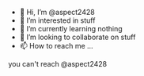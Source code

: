 - 👋 Hi, I’m @aspect2428
- 👀 I’m interested in stuff
- 🌱 I’m currently learning nothing
- 💞️ I’m looking to collaborate on stuff
- 📫 How to reach me ...

<!---
aspect2428/aspect2428 is a ✨ special ✨ repository because its `README.md` (this file) appears on your GitHub profile.
You can click the Preview link to take a look at your changes.
---> you can't reach @aspect2428

